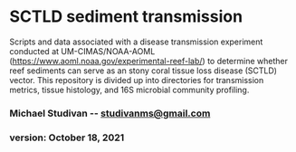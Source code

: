 # SCTLD sediment transmission

Scripts and data associated with a disease transmission experiment conducted at UM-CIMAS/NOAA-AOML (https://www.aoml.noaa.gov/experimental-reef-lab/) to determine whether reef sediments can serve as an stony coral tissue loss disease (SCTLD) vector. This repository is divided up into directories for transmission metrics, tissue histology, and 16S microbial community profiling.

### Michael Studivan -- <studivanms@gmail.com>
### version: October 18, 2021
